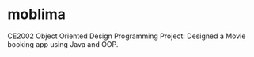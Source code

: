 # moblima
CE2002 Object Oriented Design Programming Project:
Designed a Movie booking app using Java and OOP.
